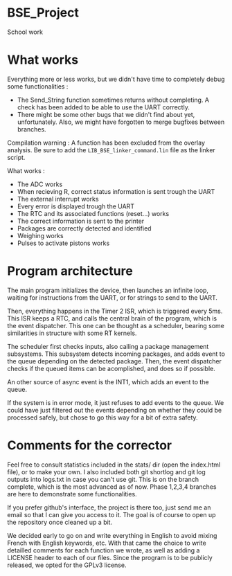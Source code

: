 # BSE_Project
School work

What works
==========
Everything more or less works, but we didn't have time to completely debug some functionalities : 

* The Send_String function sometimes returns without completing. A check has been added to be able to use the UART correctly.
* There might be some other bugs that we didn't find about yet, unfortunately. Also, we might have forgotten to merge bugfixes between branches.

Compilation warning : 
A function has been excluded from the overlay analysis. Be sure to add the `LIB_BSE_linker_command.lin` file as the linker script.

What works : 

* The ADC works
* When recieving R, correct status information is sent trough the UART
* The external interrupt works
* Every error is displayed trough the UART
* The RTC and its associated functions (reset...) works
* The correct information is sent to the printer
* Packages are correctly detected and identified
* Weighing works
* Pulses to activate pistons works


Program architecture
====================
The main program initializes the device, then launches an infinite loop, waiting for instructions from the UART, or for strings to send to the UART.

Then, everything happens in the Timer 2 ISR, which is triggered every 5ms. This ISR keeps a RTC, and calls the central brain of the program, which is the event dispatcher. This one can be thought as a scheduler, bearing some similarities in structure with some RT kernels. 

The scheduler first checks inputs, also calling a package management subsystems. This subsystem detects incoming packages, and adds event to the queue depending on the detected package.
Then, the event dispatcher checks if the queued items can be acomplished, and does so if possible.

An other source of async event is the INT1, which adds an event to the queue.

If the system is in error mode, it just refuses to add events to the queue. We could have just filtered out the events depending on whether they could be processed safely, but chose to go this way for a bit of extra safety.

Comments for the corrector
==========================
Feel free to consult statistics included in the stats/ dir (open the index.html file), or to make your own.
I also included both git shortlog and git log outputs into logs.txt in case you can't use git.
This is on the branch complete, which is the most advanced as of now. Phase 1,2,3,4 branches are here to demonstrate some functionalities.

If you prefer github's interface, the project is there too, just send me an email so that I can give you access to it. The goal is of course to open up the repository once cleaned up a bit.

We decided early to go on and write everything in English to avoid mixing French with English keywords, etc. With that came the choice to write detailled comments for each function we wrote, as well as adding a LICENSE header to each of our files. Since the program is to be publicly released, we opted for the GPLv3 license.
